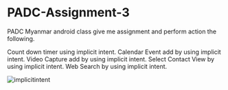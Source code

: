 # PADC-Assignment-3

PADC Myanmar android class give me assignment and perform action the following.

Count down timer using implicit intent.
Calendar Event add by using implicit intent.
Video Capture add by using implicit intent.
Select Contact View by using implicit intent.
Web Search by using implicit intent.

![implicitintent](https://user-images.githubusercontent.com/53394999/63237225-1c13f200-c267-11e9-88cd-381a18b69d77.png)

